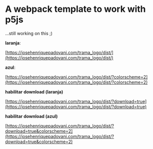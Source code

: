 # A webpack template to work with p5js

...still working on this ;)

**laranja**:

[https://josehenriquepadovani.com/trama_logo/dist/](https://josehenriquepadovani.com/trama_logo/dist/)

**azul**:

[https://josehenriquepadovani.com/trama_logo/dist/?colorscheme=2](https://josehenriquepadovani.com/trama_logo/dist/?colorscheme=2)

**habilitar download (laranja)**

[https://josehenriquepadovani.com/trama_logo/dist/?download=true](https://josehenriquepadovani.com/trama_logo/dist/?download=true)

**habilitar download (azul)**

[https://josehenriquepadovani.com/trama_logo/dist/?download=true&colorscheme=2](https://josehenriquepadovani.com/trama_logo/dist/?download=true&colorscheme=2)